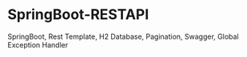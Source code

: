 # SpringBoot-RESTAPI
SpringBoot, Rest Template, H2 Database, Pagination, Swagger, Global Exception Handler
